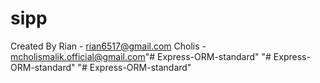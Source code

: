# sipp

Created By 
Rian - rian6517@gmail.com 
Cholis - mcholismalik.official@gmail.com"# Express-ORM-standard" 
"# Express-ORM-standard" 
"# Express-ORM-standard" 
